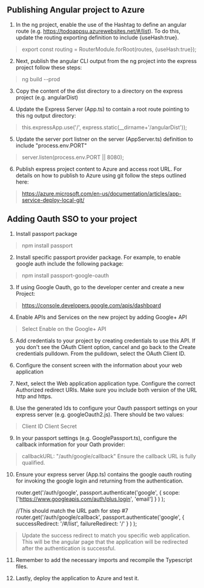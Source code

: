 Publishing Angular project to Azure
-----------------------------------
1. In the ng project, enable the use of the Hashtag to define an angular route (e.g. https://todoappsu.azurewebsites.net/#/list).  To do this, update the routing exporting definition to include {useHash:true}.
> export const routing = RouterModule.forRoot(routes, {useHash:true});

2. Next, publish the angular CLI output from the ng project into the express project follow these steps:
> ng build --prod

3. Copy the content of the dist directory to a directory on the express project (e.g. angularDist)

4. Update the Express Server (App.ts) to contain a root route pointing to this ng output directory:
> this.expressApp.use('/', express.static(__dirname+'/angularDist'));

5. Update the server port listner on the server (AppServer.ts) definition to include "process.env.PORT"
> server.listen(process.env.PORT || 8080);

6. Publish express project content to Azure and access root URL. For details on how to publish to Azure using git follow the steps outlined here:
> https://azure.microsoft.com/en-us/documentation/articles/app-service-deploy-local-git/

Adding Oauth SSO to your project
--------------------------------
1. Install passport package
> npm install passport

2. Install specific passport provider package.  For example, to enable google auth include the following package:
> npm install passport-google-oauth

3. If using Google Oauth, go to the developer center and create a new Project:
> https://console.developers.google.com/apis/dashboard 

4. Enable APIs and Services on the new project by adding Google+ API
> Select Enable on the Google+ API

5. Add credentials to your project by creating credentials to use this API. If you don't see the OAuth Client option, cancel and go back to the Create credentials pulldown. From the pulldown, select the OAuth Client ID.

6. Configure the consent screen with the information about your web application

7. Next, select the Web application application type. Configure the correct Authorized redirect URIs.  Make sure you include both version of the URL http and https.

8. Use the generated Ids to configure your Oauth passport settings on your express server (e.g. googleOauth2.js).  There should be two values:
> Client ID
> Client Secret

9. In your passport settings (e.g. GooglePassport.ts), configure the callback information for your Oath provider:    
> callbackURL: "/auth/google/callback"
Ensure the callback URL is fully qualified.

10. Ensure your express server (App.ts) contains the google oauth routing for invoking the google login and returning from the authentication.

    router.get('/auth/google', 
        passport.authenticate('google', 
            { scope: ['https://www.googleapis.com/auth/plus.login', 'email'] }
        )
    );

    //This should match the URL path for step #7
    router.get('/auth/google/callback', 
        passport.authenticate('google',
            { successRedirect: '/#/list', failureRedirect: '/'
            }
        )
    );

> Update the success redirect to match you specific web application.  This will be the angular page that the application will be redirected after the authentication is successful.

11. Remember to add the necessary imports and recompile the Typescript files.

12. Lastly, deploy the application to Azure and test it.